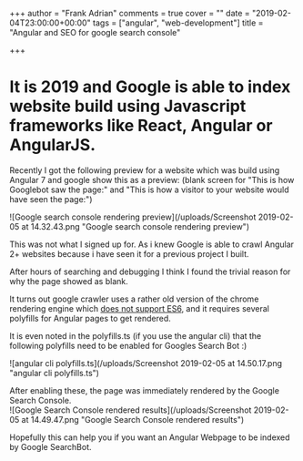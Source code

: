 +++
author = "Frank Adrian"
comments = true
cover = ""
date = "2019-02-04T23:00:00+00:00"
tags = ["angular", "web-development"]
title = "Angular and SEO for google search console"

+++
# It is 2019 and Google is able to index website build using Javascript frameworks like React, Angular or AngularJS.

Recently I got the following preview for a website which was build using Angular 7 and google show this as a preview: (blank screen for "This is how Googlebot saw the page:" and "This is how a visitor to your website would have seen the page:")

![Google search console rendering preview](/uploads/Screenshot 2019-02-05 at 14.32.43.png "Google search console rendering preview")

This was not what I signed up for. As i knew Google is able to crawl Angular 2+ websites because i have seen it for a previous project I built.

After hours of searching and debugging I think I found the trivial reason for why the page showed as blank.

It turns out google crawler uses a rather old version of the chrome rendering engine which [does not support ES6](https://developers.google.com/search/docs/guides/rendering), and it requires several polyfills for Angular pages to get rendered.

It is even noted in the polyfills.ts (if you use the angular cli) that the following polyfills need to be enabled for Googles Search Bot :)

![angular cli polyfills.ts](/uploads/Screenshot 2019-02-05 at 14.50.17.png "angular cli polyfills.ts")

After enabling these, the page was immediately rendered by the Google Search Console.  
![Google Search Console rendered results](/uploads/Screenshot 2019-02-05 at 14.49.47.png "Google Search Console rendered results")

Hopefully this can help you if you want an Angular Webpage to be indexed by Google SearchBot.